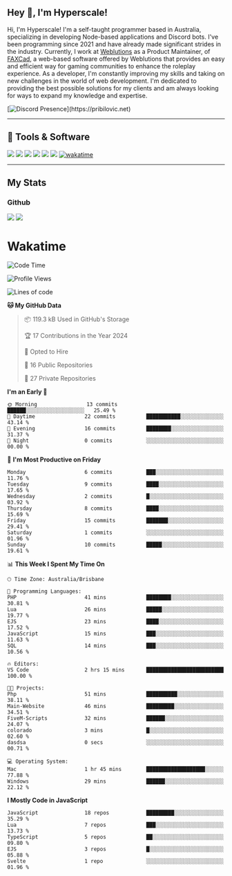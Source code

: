 ## Hey 👋, I'm Hyperscale!

Hi, I'm Hyperscale! I'm a self-taught programmer based in Australia, specializing in developing Node-based applications and Discord bots. I've been programming since 2021 and have already made significant strides in the industry. Currently, I work at [Weblutions](https://weblutions.com) as a Product Maintainer, of [FAXCad](https://weblutions.com/store/faxcad), a web-based software offered by Weblutions that provides an easy and efficient way for gaming communities to enhance the roleplay experience. As a developer, I'm constantly improving my skills and taking on new challenges in the world of web development. I'm dedicated to providing the best possible solutions for my clients and am always looking for ways to expand my knowledge and expertise.

[![Discord Presence](https://lanyard.cnrad.dev/api/906061699562475581?=idleMessage=:Just%Chillin%With%My%Kangaroo!)](https://pribilovic.net)

<p align="center">
<a href="https://github.com/Hyperscale1">
</a>
</p>

---
## 🔧 Tools & Software
![](https://img.shields.io/badge/HTML5-E34F26?style=for-the-badge&logo=html5&logoColor=white) ![](https://img.shields.io/badge/CSS3-1572B6?style=for-the-badge&logo=css3&logoColor=white) ![](https://img.shields.io/badge/MySQL-005C84?style=for-the-badge&logo=mysql&logoColor=white) ![](https://img.shields.io/badge/Ubuntu-E95420?style=for-the-badge&logo=ubuntu&logoColor=white) ![](https://img.shields.io/badge/JavaScript-F7DF1E?style=for-the-badge&logo=javascript&logoColor=black) ![](	https://img.shields.io/badge/Node.js-43853D?style=for-the-badge&logo=node.js&logoColor=white) [![wakatime](https://wakatime.com/badge/user/6e098b16-30e8-493e-bf77-598fafbb912d.svg?style=for-the-badge)](https://wakatime.com/@6e098b16-30e8-493e-bf77-598fafbb912d)


---
## My Stats

### Github
![](https://github-readme-stats.vercel.app/api?username=Hyperscale1&theme=blue-green)
![](https://github-readme-stats.vercel.app/api/top-langs/?username=Hyperscale1&theme=blue-green)

# Wakatime
<!--START_SECTION:waka-->
![Code Time](http://img.shields.io/badge/Code%20Time-693%20hrs%2028%20mins-blue)

![Profile Views](http://img.shields.io/badge/Profile%20Views-0-blue)

![Lines of code](https://img.shields.io/badge/From%20Hello%20World%20I%27ve%20Written-187.5%20thousand%20lines%20of%20code-blue)

**🐱 My GitHub Data** 

> 📦 119.3 kB Used in GitHub's Storage 
 > 
> 🏆 17 Contributions in the Year 2024
 > 
> 💼 Opted to Hire
 > 
> 📜 16 Public Repositories 
 > 
> 🔑 27 Private Repositories 
 > 
**I'm an Early 🐤** 

```text
🌞 Morning                13 commits          ██████░░░░░░░░░░░░░░░░░░░   25.49 % 
🌆 Daytime                22 commits          ███████████░░░░░░░░░░░░░░   43.14 % 
🌃 Evening                16 commits          ████████░░░░░░░░░░░░░░░░░   31.37 % 
🌙 Night                  0 commits           ░░░░░░░░░░░░░░░░░░░░░░░░░   00.00 % 
```
📅 **I'm Most Productive on Friday** 

```text
Monday                   6 commits           ███░░░░░░░░░░░░░░░░░░░░░░   11.76 % 
Tuesday                  9 commits           ████░░░░░░░░░░░░░░░░░░░░░   17.65 % 
Wednesday                2 commits           █░░░░░░░░░░░░░░░░░░░░░░░░   03.92 % 
Thursday                 8 commits           ████░░░░░░░░░░░░░░░░░░░░░   15.69 % 
Friday                   15 commits          ███████░░░░░░░░░░░░░░░░░░   29.41 % 
Saturday                 1 commits           ░░░░░░░░░░░░░░░░░░░░░░░░░   01.96 % 
Sunday                   10 commits          █████░░░░░░░░░░░░░░░░░░░░   19.61 % 
```


📊 **This Week I Spent My Time On** 

```text
🕑︎ Time Zone: Australia/Brisbane

💬 Programming Languages: 
PHP                      41 mins             ████████░░░░░░░░░░░░░░░░░   30.81 % 
Lua                      26 mins             █████░░░░░░░░░░░░░░░░░░░░   19.77 % 
EJS                      23 mins             ████░░░░░░░░░░░░░░░░░░░░░   17.52 % 
JavaScript               15 mins             ███░░░░░░░░░░░░░░░░░░░░░░   11.63 % 
SQL                      14 mins             ███░░░░░░░░░░░░░░░░░░░░░░   10.56 % 

🔥 Editors: 
VS Code                  2 hrs 15 mins       █████████████████████████   100.00 % 

🐱‍💻 Projects: 
Php                      51 mins             ██████████░░░░░░░░░░░░░░░   38.11 % 
Main-Website             46 mins             █████████░░░░░░░░░░░░░░░░   34.51 % 
FiveM-Scripts            32 mins             ██████░░░░░░░░░░░░░░░░░░░   24.07 % 
colorado                 3 mins              █░░░░░░░░░░░░░░░░░░░░░░░░   02.60 % 
dasdsa                   0 secs              ░░░░░░░░░░░░░░░░░░░░░░░░░   00.71 % 

💻 Operating System: 
Mac                      1 hr 45 mins        ███████████████████░░░░░░   77.88 % 
Windows                  29 mins             ██████░░░░░░░░░░░░░░░░░░░   22.12 % 
```

**I Mostly Code in JavaScript** 

```text
JavaScript               18 repos            █████████░░░░░░░░░░░░░░░░   35.29 % 
Lua                      7 repos             ███░░░░░░░░░░░░░░░░░░░░░░   13.73 % 
TypeScript               5 repos             ██░░░░░░░░░░░░░░░░░░░░░░░   09.80 % 
EJS                      3 repos             █░░░░░░░░░░░░░░░░░░░░░░░░   05.88 % 
Svelte                   1 repo              ░░░░░░░░░░░░░░░░░░░░░░░░░   01.96 % 
```




<!--END_SECTION:waka-->